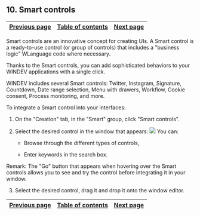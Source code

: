 
## 10. Smart controls
			

| [Previous page](../Concepts_WD/1410086975.md) | [Table of contents](../Concepts_WD/1410087098.md) | [Next page](../Concepts_WD/1410086976.md) |
| --- | --- | --- |







<a name="NOTE1"></a>
<a name="NOTE1_1"></a>
Smart controls are an innovative concept for creating UIs. A Smart control is a ready-to-use control (or group of controls) that includes a "business logic" WLanguage code where necessary.

Thanks to the Smart controls, you can add sophisticated behaviors to your WINDEV applications with a single click.

WINDEV includes several Smart controls: Twitter, Instagram, Signature, Countdown, Date range selection,
Menu with drawers, Workflow, Cookie consent, Process monitoring, and more.

To integrate a Smart control into your interfaces: 

1. On the "Creation" tab, in the "Smart" group, click "Smart controls". 

2. Select the desired control in the window that appears: 
![](https://doc.pcsoft.fr/en-US/images/image.awp?langid=3&name=P1_Champ_m%E9tier_wd%20-%20HC%20N%B0001.gif&type=thumb)
You can: 

	- Browse through the different types of controls, 

	- Enter keywords in the search box. 


 Remark: The "Go" button that appears when hovering over the Smart controls allows you to see and try the control before integrating it in your window. 

3. Select the desired control, drag it and drop it onto the window editor.




| [Previous page](../Concepts_WD/1410086975.md) | [Table of contents](../Concepts_WD/1410087098.md) | [Next page](../Concepts_WD/1410086976.md) |
| --- | --- | --- |




